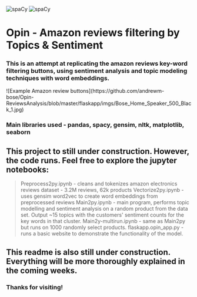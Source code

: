![spaCy](https://img.shields.io/badge/with-spacy-blue)
![spaCy](https://img.shields.io/badge/with-spacy-blue)

# Opin - Amazon reviews filtering by Topics & Sentiment

### This is an attempt at replicating the amazon reviews key-word filtering buttons, using sentiment analysis and topic modeling techniques with word embeddings.

<INSERT EXAMPLE AMAZON REVIEW BUTTONS>
![Example Amazon review buttons](https://github.com/andrewm-bose/Opin-ReviewsAnalysis/blob/master/flaskapp/imgs/Bose_Home_Speaker_500_Black_1.jpg)

### Main libraries used - pandas, spacy, gensim, nltk, matplotlib, seaborn

## This project to still under construction. However, the code runs. Feel free to explore the jupyter notebooks:
> Preprocess2py.ipynb - cleans and tokenizes amazon electronics reviews dataset - 3.2M reviews, 62k products
> Vectorize2py.ipynb - uses gensim word2vec to create word embeddings from preprocessed reviews
> Main2py.ipynb - main program, performs topic modelling and sentiment analysis on a random product from the data set. Output ~15 topics with the customers' sentiment counts for the key words in that cluster.
> Main2y-multirun.ipynb - same as Main2py but runs on 1000 randomly select products.
> flaskapp.opin_app.py - runs a basic website to demonstrate the functionality of the model.

## This readme is also still under construction. Everything will be more thoroughly explained in the coming weeks.

### Thanks for visiting!
